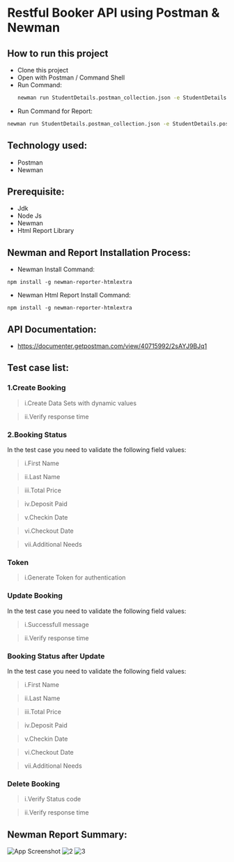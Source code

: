 # Restful Booker API using Postman & Newman
## How to run this project

- Clone this project
- Open with Postman / Command Shell
- Run Command:
   ```bash
  newman run StudentDetails.postman_collection.json -e StudentDetails.postman_environment.json 
- Run Command for Report:
  
 ```bash
newman run StudentDetails.postman_collection.json -e StudentDetails.postman_environment.json -r cli,htmlextra
 ```
## Technology used:
- Postman
- Newman
## Prerequisite:
- Jdk
- Node Js
- Newman
- Html Report Library
## Newman and Report Installation Process:
- Newman Install Command:
 ```
npm install -g newman-reporter-htmlextra
 ```
- Newman Html Report Install Command:
 ```
npm install -g newman-reporter-htmlextra
 ```
## API Documentation:
- https://documenter.getpostman.com/view/40715992/2sAYJ9BJq1
## Test case list:
 ### 1.Create Booking
   > i.Create Data Sets with dynamic values
  
   > ii.Verify response time
### 2.Booking Status
In the test case you need to validate the following field values:

   > i.First Name

   > ii.Last Name

   > iii.Total Price

   > iv.Deposit Paid

   > v.Checkin Date

   > vi.Checkout Date

   > vii.Additional Needs

### Token
   > i.Generate Token for authentication

### Update Booking
In the test case you need to validate the following field values:

   > i.Successfull message
  
   > ii.Verify response time
### Booking Status after Update
In the test case you need to validate the following field values:
   > i.First Name

   > ii.Last Name

   > iii.Total Price

   > iv.Deposit Paid

   > v.Checkin Date

   > vi.Checkout Date

   > vii.Additional Needs

### Delete Booking
   > i.Verify Status code
   
   > ii.Verify response time


## Newman Report Summary:

![App Screenshot](https://github.com/user-attachments/assets/521b2ed7-9613-485f-b985-ec88c7ceda73)
![2](https://github.com/user-attachments/assets/f0b69ce4-94dc-4c06-a67c-2fa5ca887112)
![3](https://github.com/user-attachments/assets/7fc48818-522d-471f-a4a4-fcaae617e99f)





